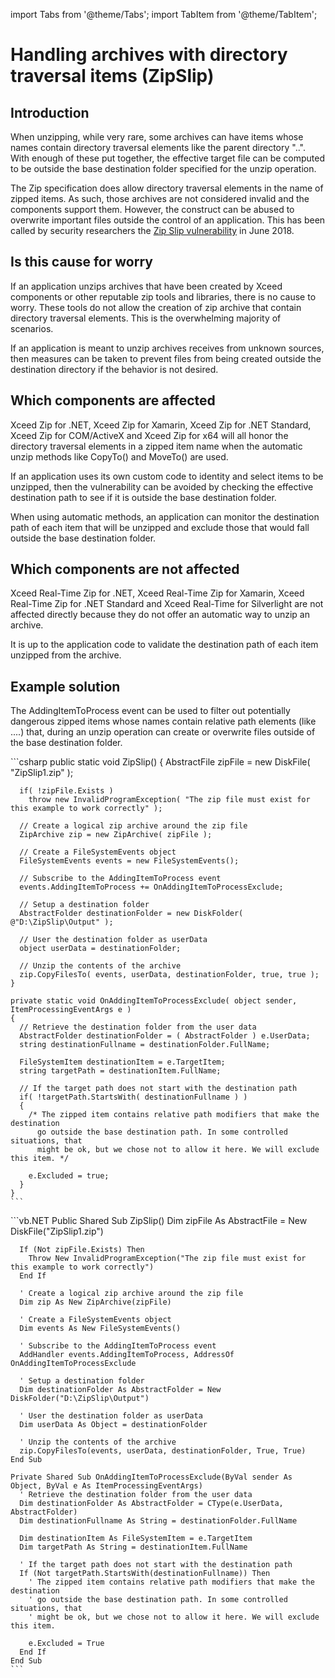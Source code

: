 import Tabs from '@theme/Tabs';
import TabItem from '@theme/TabItem';

# Handling archives with directory traversal items (ZipSlip)

## Introduction
When unzipping, while very rare, some archives can have items whose names contain directory traversal elements like the parent directory "..". With enough of these put together, the effective target file can be computed to be outside the base destination folder specified for the unzip operation.

The Zip specification does allow directory traversal elements in the name of zipped items. As such, those archives are not considered invalid and the components support them. However, the construct can be abused to overwrite important files outside the control of an application. This has been called by security researchers the [Zip Slip vulnerability](https://snyk.io/research/zip-slip-vulnerability) in June 2018.

## Is this cause for worry
If an application unzips archives that have been created by Xceed components or other reputable zip tools and libraries, there is no cause to worry. These tools do not allow the creation of zip archive that contain directory traversal elements. This is the overwhelming majority of scenarios.

If an application is meant to unzip archives receives from unknown sources, then measures can be taken to prevent files from being created outside the destination directory if the behavior is not desired.

## Which components are affected
Xceed Zip for .NET, Xceed Zip for Xamarin, Xceed Zip for .NET Standard, Xceed Zip for COM/ActiveX and Xceed Zip for x64 will all honor the directory traversal elements in a zipped item name when the automatic unzip methods like CopyTo() and MoveTo() are used.

If an application uses its own custom code to identity and select items to be unzipped, then the vulnerability can be avoided by checking the effective destination path to see if it is outside the base destination folder.

When using automatic methods, an application can monitor the destination path of each item that will be unzipped and exclude those that would fall outside the base destination folder.

## Which components are not affected
Xceed Real-Time Zip for .NET, Xceed Real-Time Zip for Xamarin, Xceed Real-Time Zip for .NET Standard and Xceed Real-Time for Silverlight are not affected directly because they do not offer an automatic way to unzip an archive.

It is up to the application code to validate the destination path of each item unzipped from the archive.

## Example solution
The AddingItemToProcess event can be used to filter out potentially dangerous zipped items whose names contain relative path elements (like ..\..\) that, during an unzip operation can create or overwrite files outside of the base destination folder.


<Tabs>
  <TabItem value="csharp" label="C#" default>
    ```csharp
    public static void ZipSlip()
    { 
      AbstractFile zipFile = new DiskFile( "ZipSlip1.zip" );

      if( !zipFile.Exists )
        throw new InvalidProgramException( "The zip file must exist for this example to work correctly" );

      // Create a logical zip archive around the zip file
      ZipArchive zip = new ZipArchive( zipFile );

      // Create a FileSystemEvents object
      FileSystemEvents events = new FileSystemEvents();

      // Subscribe to the AddingItemToProcess event
      events.AddingItemToProcess += OnAddingItemToProcessExclude;

      // Setup a destination folder
      AbstractFolder destinationFolder = new DiskFolder( @"D:\ZipSlip\Output" );

      // User the destination folder as userData
      object userData = destinationFolder;

      // Unzip the contents of the archive
      zip.CopyFilesTo( events, userData, destinationFolder, true, true );
    }

    private static void OnAddingItemToProcessExclude( object sender, ItemProcessingEventArgs e )
    {
      // Retrieve the destination folder from the user data
      AbstractFolder destinationFolder = ( AbstractFolder ) e.UserData;
      string destinationFullname = destinationFolder.FullName;

      FileSystemItem destinationItem = e.TargetItem;
      string targetPath = destinationItem.FullName;

      // If the target path does not start with the destination path
      if( !targetPath.StartsWith( destinationFullname ) )
      {
        /* The zipped item contains relative path modifiers that make the destination
          go outside the base destination path. In some controlled situations, that
          might be ok, but we chose not to allow it here. We will exclude this item. */

        e.Excluded = true;
      }
    }
    ```
  </TabItem>
  <TabItem value="vb.net" label="Visual Basic .NET">
    ```vb.NET
      Public Shared Sub ZipSlip()
      Dim zipFile As AbstractFile = New DiskFile("ZipSlip1.zip")

      If (Not zipFile.Exists) Then
        Throw New InvalidProgramException("The zip file must exist for this example to work correctly")
      End If

      ' Create a logical zip archive around the zip file
      Dim zip As New ZipArchive(zipFile)

      ' Create a FileSystemEvents object
      Dim events As New FileSystemEvents()

      ' Subscribe to the AddingItemToProcess event
      AddHandler events.AddingItemToProcess, AddressOf OnAddingItemToProcessExclude

      ' Setup a destination folder
      Dim destinationFolder As AbstractFolder = New DiskFolder("D:\ZipSlip\Output")

      ' User the destination folder as userData
      Dim userData As Object = destinationFolder

      ' Unzip the contents of the archive
      zip.CopyFilesTo(events, userData, destinationFolder, True, True)
    End Sub

    Private Shared Sub OnAddingItemToProcessExclude(ByVal sender As Object, ByVal e As ItemProcessingEventArgs)
      ' Retrieve the destination folder from the user data
      Dim destinationFolder As AbstractFolder = CType(e.UserData, AbstractFolder)
      Dim destinationFullname As String = destinationFolder.FullName

      Dim destinationItem As FileSystemItem = e.TargetItem
      Dim targetPath As String = destinationItem.FullName

      ' If the target path does not start with the destination path
      If (Not targetPath.StartsWith(destinationFullname)) Then
        ' The zipped item contains relative path modifiers that make the destination
        ' go outside the base destination path. In some controlled situations, that
        ' might be ok, but we chose not to allow it here. We will exclude this item. 

        e.Excluded = True
      End If
    End Sub
    ```
  </TabItem>
</Tabs>